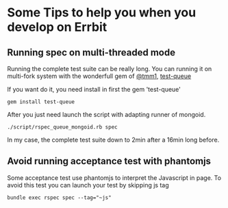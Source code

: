 ---
---
# Some Tips to help you when you develop on Errbit

## Running spec on multi-threaded mode

Running the complete test suite can be really long. You can running it
on multi-fork system with the wonderfull gem of
[@tmm1](http://github.com/tmm1), [test-queue](http://github.com/tmm1/test-queue)

If you want do it, you need install in first the gem 'test-queue'

```
gem install test-queue
```

After you just need launch the script with adapting runner of mongoid.

```
./script/rspec_queue_mongoid.rb spec
```

In my case, the complete test suite down to 2min after a 16min long
before.

## Avoid running acceptance test with phantomjs

Some acceptance test use phantomjs to interpret the Javascript in page.
To avoid this test you can launch your test by skipping js tag

```
bundle exec rspec spec --tag="~js"
```
